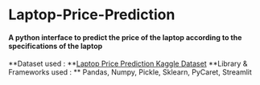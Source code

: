 # Laptop-Price-Prediction
#### A python interface to predict the price of the laptop according to the specifications of the laptop ####

**Dataset used : **[Laptop Price Prediction Kaggle Dataset](https://www.kaggle.com/ionaskel/laptop-prices)
**Library & Frameworks used : ** Pandas, Numpy, Pickle, Sklearn, PyCaret, Streamlit


